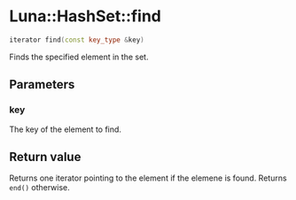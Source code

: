 # Luna::HashSet::find

```c++
iterator find(const key_type &key)
```

Finds the specified element in the set. 



## Parameters
### key
The key of the element to find. 

## Return value
Returns one iterator pointing to the element if the elemene is found. Returns `end()` otherwise. 

